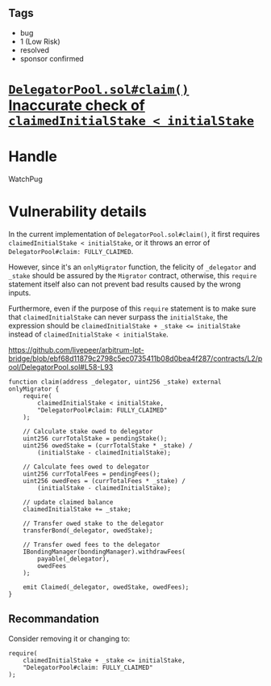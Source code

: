 ## Tags

- bug
- 1 (Low Risk)
- resolved
- sponsor confirmed

# [`DelegatorPool.sol#claim()` Inaccurate check of `claimedInitialStake < initialStake`](https://github.com/code-423n4/2022-01-livepeer-findings/issues/190) 

# Handle

WatchPug


# Vulnerability details

In the current implementation of `DelegatorPool.sol#claim()`, it first requires `claimedInitialStake < initialStake`, or it throws an error of `DelegatorPool#claim: FULLY_CLAIMED`.

However, since it's an `onlyMigrator` function, the felicity of `_delegator` and `_stake` should be assured by the `Migrator` contract, otherwise, this `require` statement itself also can not prevent bad results caused by the wrong inputs.

Furthermore, even if the purpose of this `require` statement is to make sure that `claimedInitialStake` can never surpass the `initialStake`, the expression should be `claimedInitialStake + _stake <= initialStake` instead of `claimedInitialStake < initialStake`.

https://github.com/livepeer/arbitrum-lpt-bridge/blob/ebf68d11879c2798c5ec0735411b08d0bea4f287/contracts/L2/pool/DelegatorPool.sol#L58-L93

```solidity
function claim(address _delegator, uint256 _stake) external onlyMigrator {
    require(
        claimedInitialStake < initialStake,
        "DelegatorPool#claim: FULLY_CLAIMED"
    );

    // Calculate stake owed to delegator
    uint256 currTotalStake = pendingStake();
    uint256 owedStake = (currTotalStake * _stake) /
        (initialStake - claimedInitialStake);

    // Calculate fees owed to delegator
    uint256 currTotalFees = pendingFees();
    uint256 owedFees = (currTotalFees * _stake) /
        (initialStake - claimedInitialStake);

    // update claimed balance
    claimedInitialStake += _stake;

    // Transfer owed stake to the delegator
    transferBond(_delegator, owedStake);

    // Transfer owed fees to the delegator
    IBondingManager(bondingManager).withdrawFees(
        payable(_delegator),
        owedFees
    );

    emit Claimed(_delegator, owedStake, owedFees);
}
```

## Recommandation

Consider removing it or changing to:

```solidity
require(
    claimedInitialStake + _stake <= initialStake,
    "DelegatorPool#claim: FULLY_CLAIMED"
);
```

